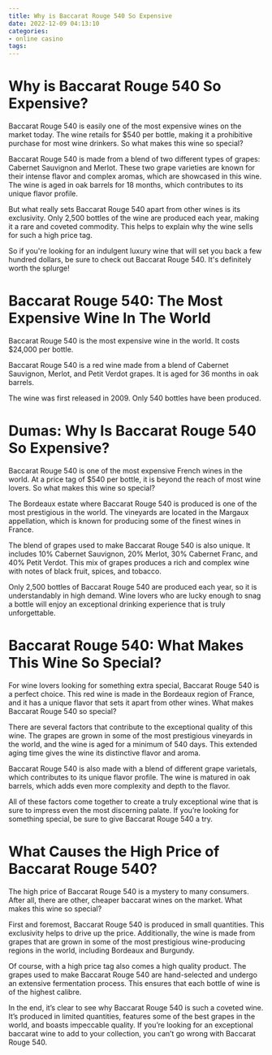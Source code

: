 ```yaml
---
title: Why is Baccarat Rouge 540 So Expensive
date: 2022-12-09 04:13:10
categories:
- online casino
tags:
---
```



#  Why is Baccarat Rouge 540 So Expensive?

Baccarat Rouge 540 is easily one of the most expensive wines on the market today. The wine retails for $540 per bottle, making it a prohibitive purchase for most wine drinkers. So what makes this wine so special?

Baccarat Rouge 540 is made from a blend of two different types of grapes: Cabernet Sauvignon and Merlot. These two grape varieties are known for their intense flavor and complex aromas, which are showcased in this wine. The wine is aged in oak barrels for 18 months, which contributes to its unique flavor profile.

But what really sets Baccarat Rouge 540 apart from other wines is its exclusivity. Only 2,500 bottles of the wine are produced each year, making it a rare and coveted commodity. This helps to explain why the wine sells for such a high price tag.

So if you're looking for an indulgent luxury wine that will set you back a few hundred dollars, be sure to check out Baccarat Rouge 540. It's definitely worth the splurge!

#  Baccarat Rouge 540: The Most Expensive Wine In The World

Baccarat Rouge 540 is the most expensive wine in the world. It costs $24,000 per bottle.

Baccarat Rouge 540 is a red wine made from a blend of Cabernet Sauvignon, Merlot, and Petit Verdot grapes. It is aged for 36 months in oak barrels.

The wine was first released in 2009. Only 540 bottles have been produced.

#  Dumas: Why Is Baccarat Rouge 540 So Expensive?

Baccarat Rouge 540 is one of the most expensive French wines in the world. At a price tag of $540 per bottle, it is beyond the reach of most wine lovers. So what makes this wine so special?

The Bordeaux estate where Baccarat Rouge 540 is produced is one of the most prestigious in the world. The vineyards are located in the Margaux appellation, which is known for producing some of the finest wines in France.

The blend of grapes used to make Baccarat Rouge 540 is also unique. It includes 10% Cabernet Sauvignon, 20% Merlot, 30% Cabernet Franc, and 40% Petit Verdot. This mix of grapes produces a rich and complex wine with notes of black fruit, spices, and tobacco.

Only 2,500 bottles of Baccarat Rouge 540 are produced each year, so it is understandably in high demand. Wine lovers who are lucky enough to snag a bottle will enjoy an exceptional drinking experience that is truly unforgettable.

#  Baccarat Rouge 540: What Makes This Wine So Special?

For wine lovers looking for something extra special, Baccarat Rouge 540 is a perfect choice. This red wine is made in the Bordeaux region of France, and it has a unique flavor that sets it apart from other wines. What makes Baccarat Rouge 540 so special?

There are several factors that contribute to the exceptional quality of this wine. The grapes are grown in some of the most prestigious vineyards in the world, and the wine is aged for a minimum of 540 days. This extended aging time gives the wine its distinctive flavor and aroma.

Baccarat Rouge 540 is also made with a blend of different grape varietals, which contributes to its unique flavor profile. The wine is matured in oak barrels, which adds even more complexity and depth to the flavor.

All of these factors come together to create a truly exceptional wine that is sure to impress even the most discerning palate. If you’re looking for something special, be sure to give Baccarat Rouge 540 a try.

#  What Causes the High Price of Baccarat Rouge 540?

The high price of Baccarat Rouge 540 is a mystery to many consumers. After all, there are other, cheaper baccarat wines on the market. What makes this wine so special?

First and foremost, Baccarat Rouge 540 is produced in small quantities. This exclusivity helps to drive up the price. Additionally, the wine is made from grapes that are grown in some of the most prestigious wine-producing regions in the world, including Bordeaux and Burgundy.

Of course, with a high price tag also comes a high quality product. The grapes used to make Baccarat Rouge 540 are hand-selected and undergo an extensive fermentation process. This ensures that each bottle of wine is of the highest calibre.

In the end, it’s clear to see why Baccarat Rouge 540 is such a coveted wine. It’s produced in limited quantities, features some of the best grapes in the world, and boasts impeccable quality. If you’re looking for an exceptional baccarat wine to add to your collection, you can’t go wrong with Baccarat Rouge 540.